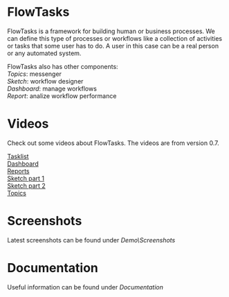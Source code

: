 FlowTasks
=========

FlowTasks is a framework for building human or business processes. We can define this type of processes or workflows like a collection of activities or 
tasks that some user has to do. A user in this case can be a real person or any automated system.

FlowTasks also has other components:<br>
*Topics*: messenger<br>
*Sketch*: workflow designer<br>
*Dashboard*: manage workflows<br>
*Report*: analize workflow performance

Videos
======

Check out some videos about FlowTasks. The videos are from version 0.7.

[Tasklist](http://www.youtube.com/watch?v=4SkGzyzp5Po)<br>
[Dashboard](http://www.youtube.com/watch?v=3p-Za_erE5Y)<br>
[Reports](http://www.youtube.com/watch?v=4D9SgGxKwwo)<br>
[Sketch part 1](http://www.youtube.com/watch?v=02LBhSjiVAQ)<br>
[Sketch part 2](http://www.youtube.com/watch?v=lYNZCZqTGXM)<br>
[Topics](http://www.youtube.com/watch?v=7U605qz-jIo)<br>

Screenshots
===========

Latest screenshots can be found under *Demo\Screenshots*

Documentation
=============

Useful information can be found under *Documentation*